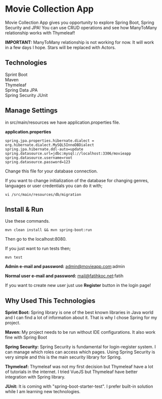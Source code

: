 # Movie Collection App

Movie Collection App gives you opportunity to explore Spring Boot, Spring Security and JPA! You can use CRUD operations and see how ManyToMany relationship works with Thymeleaf!

**IMPORTANT:** ManyToMany relationship is not working for now. It will work in a few days I hope. Stars will be replaced with Actors.

## Technologies

Sprint Boot  
Maven  
Thymeleaf  
Spring Data JPA  
Spring Security
JUnit

## Manage Settings

in src/main/resources we have application.properties file.

**application.properties**

    spring.jpa.properties.hibernate.dialect = org.hibernate.dialect.MySQL5InnoDBDialect
    spring.jpa.hibernate.ddl-auto=update
    spring.datasource.url=jdbc:mysql://localhost:3306/movieapp
    spring.datasource.username=root
    spring.datasource.password=123

Change this file for your database connection.

If you want to change initialization of the database for changing genres, languages or user credentials you can do it with;

    vi /src/main/resources/db/migration

## Install & Run

Use these commands.

    mvn clean install && mvn spring-boot:run

Then go to the localhost:8080.

If you just want to run tests then;

    mvn test

**Admin e-mail and password:** admin@movieapp.com:admin

**Normal user e-mail and password:** mail@fatihkoc.net:fatih

If you want to create new user just use **Register** button in the login page!

## Why Used This Technologies

**Sprint Boot:** Spring library is one of the best known libraries in Java world and I can find a lot of information about it. That is why I chose Spring for my project.

**Maven:** My project needs to be run without IDE configurations. It also work fine with Spring Boot

**Spring Security:** Spring Security is fundamental for login-register system. I can manage which roles can access which pages. Using Spring Security is very simple and this is the main security library for Spring.

**Thymeleaf:** Thymeleaf was not my first decision but Thymeleaf have a lot of tutorials in the internet. I tried VueJS but Thymeleaf have better integration with Spring library.

**JUnit:** It is coming with "spring-boot-starter-test". I prefer built-in solution while I am learning new technologies.
